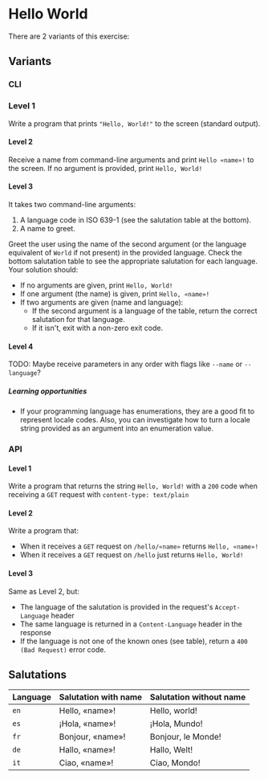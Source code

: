 # Hello World
There are 2 variants of this exercise:

## Variants

### CLI
### Level 1
Write a program that prints `"Hello, World!"` to the screen (standard output).

#### Level 2
Receive a name from command-line arguments and print `Hello «name»!` to the screen. If no argument is provided, print `Hello, World!`

#### Level 3
It takes two command-line arguments:

1. A language code in ISO 639-1 (see the salutation table at the bottom).
2. A name to greet.

Greet the user using the name of the second argument (or the language equivalent of `World` if not present) in the provided language. Check the bottom salutation table to see the appropriate salutation for each language. Your solution should:

* If no arguments are given, print `Hello, World!`
* If one argument (the name) is given, print `Hello, «name»!`
* If two arguments are given (name and language):
    * If the second argument is a language of the table, return the correct salutation for that language.
    * If it isn't, exit with a non-zero exit code.

#### Level 4
TODO: Maybe receive parameters in any order with flags like `--name` or `--language`?

##### Learning opportunities
* If your programming language has enumerations, they are a good fit to represent locale codes. Also, you can investigate how to turn a locale string provided as an argument into an enumeration value.

### API

#### Level 1
Write a program that returns the string `Hello, World!` with a `200` code when receiving a `GET` request with `content-type: text/plain`

#### Level 2
Write a program that:

* When it receives a `GET` request on `/hello/«name»` returns `Hello, «name»!` 
* When it receives a `GET` request on `/hello` just returns `Hello, World!`

#### Level 3
Same as Level 2, but:

* The language of the salutation is provided in the request's `Accept-Language` header
* The same language is returned in a `Content-Language` header in the response
* If the language is not one of the known ones (see table), return a `400 (Bad Request)` error code.

## Salutations


| Language | Salutation with name | Salutation without name |
|----------|----------------------|-------------------------|
|`en`      |Hello, «name»!        |Hello, world!            |
|`es`      |¡Hola, «name»!        |¡Hola, Mundo!            |
|`fr`      |Bonjour, «name»!      |Bonjour, le Monde!       |
|`de`      |Hallo, «name»!        |Hallo, Welt!             |
|`it`      |Ciao, «name»!         |Ciao, Mondo!             |
